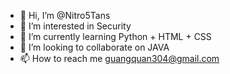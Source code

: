- 👋 Hi, I’m @Nitro5Tans
- 👀 I’m interested in Security
- 🌱 I’m currently learning Python + HTML + CSS
- 💞️ I’m looking to collaborate on JAVA
- 📫 How to reach me guangquan304@gmail.com

<!---
Nitro5Tans/Nitro5Tans is a ✨ special ✨ repository because its `README.md` (this file) appears on your GitHub profile.
You can click the Preview link to take a look at your changes.
--->
